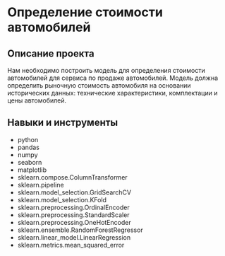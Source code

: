 # Определение стоимости автомобилей

## Описание проекта

Нам необходимо построить модель для определения стоимости автомобилей для сервиса по продаже автомобилей. Модель должна определить рыночную стоимость автомобиля на основании исторических данных: технические характеристики, комплектации и цены автомобилей. 

## Навыки и инструменты

- python
- pandas
- numpy
- seaborn
- matplotlib
- sklearn.compose.ColumnTransformer
- sklearn.pipeline
- sklearn.model_selection.GridSearchCV
- sklearn.model_selection.KFold
- sklearn.preprocessing.OrdinalEncoder
- sklearn.preprocessing.StandardScaler
- sklearn.preprocessing.OneHotEncoder
- sklearn.ensemble.RandomForestRegressor
- sklearn.linear_model.LinearRegression
- sklearn.metrics.mean_squared_error
